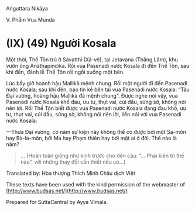  

Aṅguttara Nikāya

V. Phẩm Vua Munda

# (IX) (49) Người Kosala

Một thời, Thế Tôn trú ở Sàvatthi (Xá-vệ), tại Jetavana (Thắng Lâm), khu vườn ông Anàthapindika. Rồi vua Pasenadi nước Kosala đi đến Thế Tôn, sau khi đến, đảnh lễ Thế Tôn rồi ngồi xuống một bên.

Lúc bấy giờ hoành hậu Mallikà mệnh chung. Rồi một người đi đến Pasenadi nước Kosala; sau khi đến, báo tin kề bên tai vua Pasenadi nước Kosala: “Tâu Ðại vương, hoàng hậu Mallikà đã mệnh chung”. Ðược nghe nói vậy, vua Pasenadi nước Kosala khổ đau, ưu tư, thụt vai, cúi đầu, sửng sờ, không nói nên lời. Rồi Thế Tôn biết được vua Pasenadi nước Kosala đang đau khổ, ưu tư, thụt vai, cúi đầu, sửng sờ, không nói nên lời, liền nói với vua Pasenadi nước Kosala:

—Thưa Ðại vương, có năm sự kiện này không thể có được bởi một Sa-môn hay Bà-la-môn, bởi Ma hay Phạm thiên hay bởi một ai ở đời. Thế nào là năm?

> ... (Hoàn toàn giống như kinh trước cho đến câu: “... Phải kiên trì thế nào”, với những thay đổi cần thiết nếu có...)

Translated by: Hòa thượng Thích Minh Châu dịch Việt

These texts have been used with the kind permission of the webmaster of [http://www.budsas.net/](http://www.budsas.net/)

Prepared for SuttaCentral by Ayya Vimala.